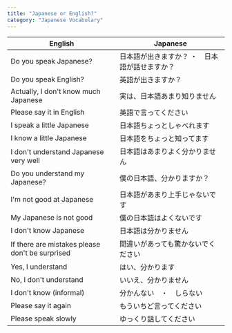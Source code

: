 ```yaml
---
title: "Japanese or English?"
category: "Japanese Vocabulary"
---
```


| English | Japanese |
|---------|----------|
| Do you speak Japanese? | 日本語が出きますか？ ・　日本語が話せますか？ |
| Do you speak English? | 英語が出きますか？ |
| Actually, I don't know much Japanese | 実は、日本語あまり知りません |
| Please say it in English | 英語で言ってください |
| I speak a little Japanese | 日本語ちょっとしゃべれます |
| I know a little Japanese | 日本語をちょっと知ってます |
| I don't understand Japanese very well | 日本語はあまりよく分かりません |
| Do you understand my Japanese? | 僕の日本語、分かりますか？ |
| I'm not good at Japanese | 日本語があまり上手じゃないです |
| My Japanese is not good | 僕の日本語はよくないです |
| I don't know Japanese | 日本語は分かりません |
| If there are mistakes please don't be surprised | 間違いがあっても驚かないでください |
| Yes, I understand | はい、分かります |
| No, I don't understand | いいえ、分かりません |
| I don't know (informal) | 分かんない　・　しらない |
| Please say it again | もういちど言ってください |
| Please speak slowly | ゆっくり話してください |
